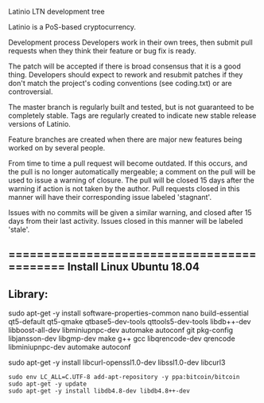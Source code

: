Latinio LTN development tree

Latinio is a PoS-based cryptocurrency.

Development process
Developers work in their own trees, then submit pull requests when they think their feature or bug fix is ready.

The patch will be accepted if there is broad consensus that it is a good thing. Developers should expect to rework and resubmit patches if they don't match the project's coding conventions (see coding.txt) or are controversial.

The master branch is regularly built and tested, but is not guaranteed to be completely stable. Tags are regularly created to indicate new stable release versions of Latinio.

Feature branches are created when there are major new features being worked on by several people.

From time to time a pull request will become outdated. If this occurs, and the pull is no longer automatically mergeable; a comment on the pull will be used to issue a warning of closure. The pull will be closed 15 days after the warning if action is not taken by the author. Pull requests closed in this manner will have their corresponding issue labeled 'stagnant'.

Issues with no commits will be given a similar warning, and closed after 15 days from their last activity. Issues closed in this manner will be labeled 'stale'.

=========================================== Install
Linux Ubuntu 18.04
------------------
Library:
--------
sudo apt-get -y install software-properties-common nano build-essential qt5-default qt5-qmake qtbase5-dev-tools qttools5-dev-tools  libdb++-dev libboost-all-dev libminiupnpc-dev automake autoconf git pkg-config libjansson-dev libgmp-dev make g++ gcc libqrencode-dev qrencode libminiupnpc-dev automake autoconf 

sudo apt-get -y install  libcurl-openssl1.0-dev libssl1.0-dev libcurl3

    sudo env LC_ALL=C.UTF-8 add-apt-repository -y ppa:bitcoin/bitcoin
    sudo apt-get -y update
    sudo apt-get -y install libdb4.8-dev libdb4.8++-dev
    
    
